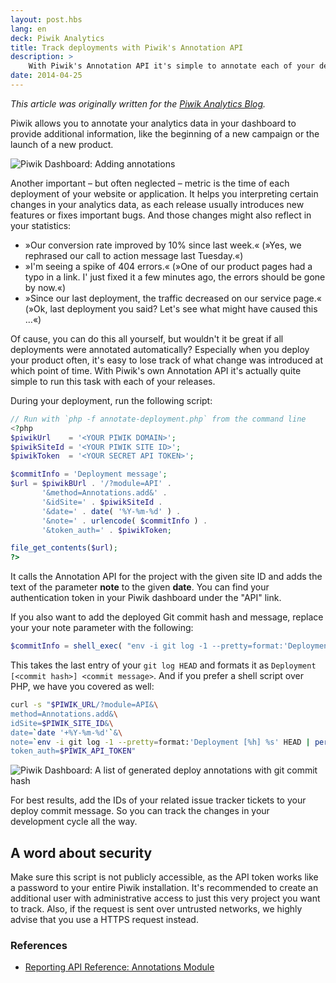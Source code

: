 ```yaml
---
layout: post.hbs
lang: en
deck: Piwik Analytics
title: Track deployments with Piwik's Annotation API
description: >
    With Piwik's Annotation API it's simple to annotate each of your deployments automatically, which helps you interpreting changes in your metrics
date: 2014-04-25
---
```


*This article was originally written for the [Piwik Analytics Blog](http://piwik.org/blog/).*

Piwik allows you to annotate your analytics data in your dashboard to provide additional information, like the beginning of a new campaign or the launch of a new product.

![Piwik Dashboard: Adding annotations](/static/assets/article-piwik-annotations.png)

Another important – but often neglected – metric is the time of each deployment of your website or application. It helps you interpreting certain changes in your analytics data, as each release usually introduces new features or fixes important bugs. And those changes might also reflect in your statistics:

- »Our conversion rate improved by 10% since last week.« (»Yes, we rephrased our call to action message last Tuesday.«)
- »I'm seeing a spike of 404 errors.« (»One of our product pages had a typo in a link. I' just fixed it a few minutes ago, the errors should be gone by now.«)
- »Since our last deployment, the traffic decreased on our service page.« (»Ok, last deployment you said? Let's see what might have caused this …«)

Of cause, you can do this all yourself, but wouldn't it be great if all deployments were annotated automatically? Especially when you deploy your product often, it's easy to lose track of what change was introduced at which point of time. With Piwik's own Annotation API it's actually quite simple to run this task with each of your releases.

During your deployment, run the following script:

```php
// Run with `php -f annotate-deployment.php` from the command line
<?php
$piwikUrl    = '<YOUR PIWIK DOMAIN>';
$piwikSiteId = '<YOUR PIWIK SITE ID>';
$piwikToken  = '<YOUR SECRET API TOKEN>';

$commitInfo = 'Deployment message';
$url = $piwikBUrl . '/?module=API' .
       '&method=Annotations.add&' .
       '&idSite=' . $piwikSiteId . 
       '&date=' . date( '%Y-%m-%d' ) .
       '&note=' . urlencode( $commitInfo ) .
       '&token_auth=' . $piwikToken;

file_get_contents($url);
?>
```

It calls the Annotation API for the project with the given site ID and adds the text of the parameter **note** to the given **date**. You can find your authentication token in your Piwik dashboard under the "API" link.

If you also want to add the deployed Git commit hash and message, replace your your note parameter with the following:

```php
$commitInfo = shell_exec( "env -i git log -1 --pretty=format:'Deployment [%h] %s' HEAD" );
```

This takes the last entry of your `git log HEAD` and formats it as `Deployment [<commit hash>] <commit message>`. And if you prefer a shell script over PHP, we have you covered as well:

```bash
curl -s "$PIWIK_URL/?module=API&\
method=Annotations.add&\
idSite=$PIWIK_SITE_ID&\
date=`date '+%Y-%m-%d'`&\
note=`env -i git log -1 --pretty=format:'Deployment [%h] %s' HEAD | perl -MURI::Escape -ne 'print uri_escape($_)'`&\
token_auth=$PIWIK_API_TOKEN"
```

![Piwik Dashboard: A list of generated deploy annotations with git commit hash](/static/assets/article-piwik-annotations-list.png)


For best results, add the IDs of your related issue tracker tickets to your deploy commit message. So you can track the changes in your development cycle all the way.

## A word about security

Make sure this script is not publicly accessible, as the API token works like a password to your entire Piwik installation. It's recommended to create an additional user with administrative access to just this very project you want to track. Also, if the request is sent over untrusted networks, we highly advise that you use a HTTPS request instead.


### References
- [Reporting API Reference: Annotations Module](http://developer.piwik.org/api-reference/reporting-api#Annotations)
